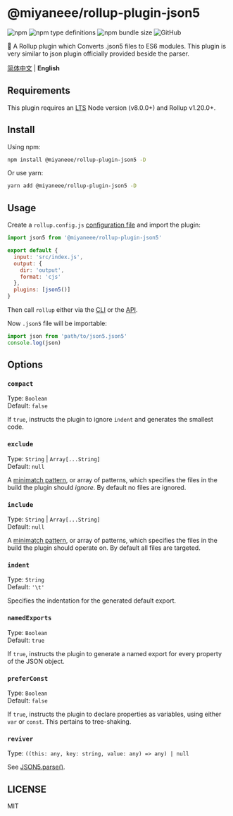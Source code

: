 # @miyaneee/rollup-plugin-json5

![npm](https://img.shields.io/npm/v/@miyaneee/rollup-plugin-json5?logo=npm&style=flat-square)
![npm type definitions](https://img.shields.io/npm/types/@miyaneee/rollup-plugin-json5?logo=typescript&style=flat-square)
![npm bundle size](https://img.shields.io/bundlephobia/min/@miyaneee/rollup-plugin-json5?logo=npm&style=flat-square)
![GitHub](https://img.shields.io/github/license/Miyaneee/rollup-plugin-json5?logo=github&style=flat-square)

🍣 A Rollup plugin which Converts .json5 files to ES6 modules. This plugin is very similar to json plugin officially provided beside the parser.

[简体中文](./README_zh.md) | **English**

## Requirements

This plugin requires an [LTS](https://github.com/nodejs/Release) Node version (v8.0.0+) and Rollup v1.20.0+.

## Install

Using npm:

```bash
npm install @miyaneee/rollup-plugin-json5 -D
```

Or use yarn:

```bash
yarn add @miyaneee/rollup-plugin-json5 -D
```

## Usage

Create a `rollup.config.js` [configuration file](https://www.rollupjs.org/guide/en/#configuration-files) and import the plugin:

```js
import json5 from '@miyaneee/rollup-plugin-json5'

export default {
  input: 'src/index.js',
  output: {
    dir: 'output',
    format: 'cjs'
  },
  plugins: [json5()]
}
```

Then call `rollup` either via the [CLI](https://www.rollupjs.org/guide/en/#command-line-reference) or the [API](https://www.rollupjs.org/guide/en/#javascript-api).

Now `.json5` file will be importable:

```js
import json from 'path/to/json5.json5'
console.log(json)
```

## Options

### `compact`

Type: `Boolean`<br>
Default: `false`

If `true`, instructs the plugin to ignore `indent` and generates the smallest code.

### `exclude`

Type: `String` | `Array[...String]`<br>
Default: `null`

A [minimatch pattern](https://github.com/isaacs/minimatch), or array of patterns, which specifies the files in the build the plugin should _ignore_. By default no files are ignored.

### `include`

Type: `String` | `Array[...String]`<br>
Default: `null`

A [minimatch pattern](https://github.com/isaacs/minimatch), or array of patterns, which specifies the files in the build the plugin should operate on. By default all files are targeted.

### `indent`

Type: `String`<br>
Default: `'\t'`

Specifies the indentation for the generated default export.

### `namedExports`

Type: `Boolean`<br>
Default: `true`

If `true`, instructs the plugin to generate a named export for every property of the JSON object.

### `preferConst`

Type: `Boolean`<br>
Default: `false`

If `true`, instructs the plugin to declare properties as variables, using either `var` or `const`. This pertains to tree-shaking.

### `reviver`

Type: `((this: any, key: string, value: any) => any) | null`

See [JSON5.parse()](https://github.com/json5/json5#json5parse).

## LICENSE

MIT
